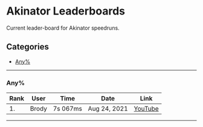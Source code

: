 # Akinator Leaderboards

Current leader-board for Akinator speedruns.

## Categories

* [Any%](#any%)

___

### Any%


| Rank|User                    | Time      | Date         | Link |
|-----|------------------------|-----------|--------------|------|
|1.   | Brody                  | 7s 067ms  | Aug 24, 2021 | [YouTube](https://www.youtube.com/watch?v=zT8nM6cXeUY "Mod Message: Time starts at 8.183 and ends at 15.250 at 60 fps to get a final time of 0h 0m 7s 067ms. Retimed using yt-frame-timer") |


___
